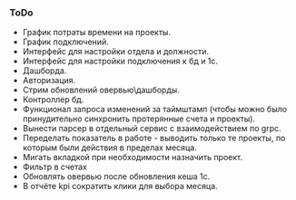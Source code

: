 ### ToDo
* График потраты времени на проекты.
* График подключений.
* Интерфейс для настройки отдела и должности.
* Интерфейс для настройки подключения к бд и 1с.
* Дашборда.
* Авторизация.
* Стрим обновлений овервью\дашборды.
* Контроллер бд.
* Функционал запроса изменений за таймштамп (чтобы можно было принудительно синхронить протерянные счета и проекты).
* Вынести парсер в отдельный сервис с взаимодействием по grpc.
* Переделать показатель в работе - выводить только те проекты, по которым были действия в пределах месяца.
* Мигать вкладкой при необходимости назначить проект.
* Фильтр в счетах
* Обновлять овервью после обновления кеша 1с.
* В отчёте kpi сократить клики для выбора месяца.